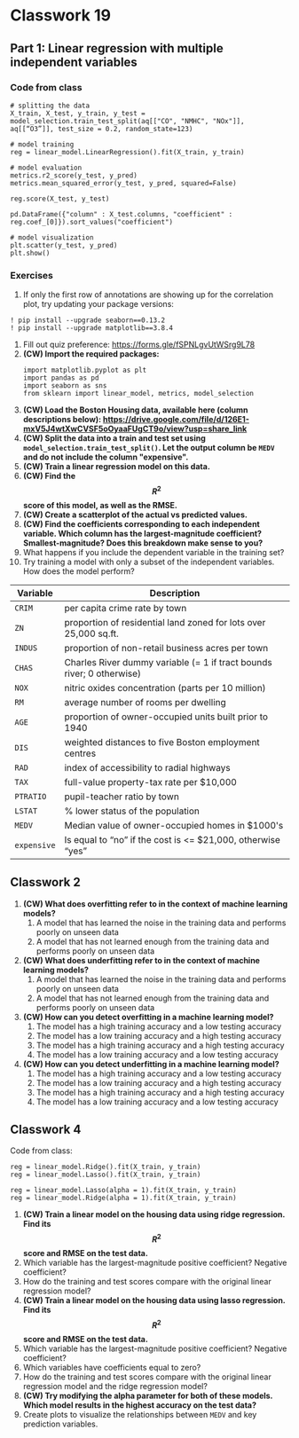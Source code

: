 # Classwork 19

## Part 1: Linear regression with multiple independent variables

### Code from class

```
# splitting the data
X_train, X_test, y_train, y_test = model_selection.train_test_split(aq[["CO", "NMHC", "NOx"]], aq[[“O3”]], test_size = 0.2, random_state=123)

# model training
reg = linear_model.LinearRegression().fit(X_train, y_train)

# model evaluation
metrics.r2_score(y_test, y_pred)
metrics.mean_squared_error(y_test, y_pred, squared=False)

reg.score(X_test, y_test)

pd.DataFrame({"column" : X_test.columns, "coefficient" : reg.coef_[0]}).sort_values("coefficient")

# model visualization
plt.scatter(y_test, y_pred)
plt.show()
```

### Exercises

1. If only the first row of annotations are showing up for the correlation plot, try updating your package versions:
```
! pip install --upgrade seaborn==0.13.2
! pip install --upgrade matplotlib==3.8.4
```
1. Fill out quiz preference: https://forms.gle/fSPNLgvUtWSrg9L78
1. **(CW) Import the required packages:**
   ```
   import matplotlib.pyplot as plt
   import pandas as pd
   import seaborn as sns
   from sklearn import linear_model, metrics, model_selection
   ```
1. **(CW) Load the Boston Housing data, available here (column descriptions below): https://drive.google.com/file/d/126E1-mxV5J4wtXwCVSF5oOyaaFUgCT9o/view?usp=share_link**
1. **(CW) Split the data into a train and test set using `model_selection.train_test_split()`. Let the output column be `MEDV` and do not include the column "expensive".**
1. **(CW) Train a linear regression model on this data.**
1. **(CW) Find the $$R^2$$ score of this model, as well as the RMSE.**
1. **(CW) Create a scatterplot of the actual vs predicted values.**
1. **(CW) Find the coefficients corresponding to each independent variable. Which column has the largest-magnitude coefficient? Smallest-magnitude? Does this breakdown make sense to you?**
1. What happens if you include the dependent variable in the training set?
1. Try training a model with only a subset of the independent variables. How does the model perform?


Variable | Description
--|--
`CRIM` | per capita crime rate by town
`ZN` | proportion of residential land zoned for lots over 25,000 sq.ft.
`INDUS` | proportion of non-retail business acres per town
`CHAS` | Charles River dummy variable (= 1 if tract bounds river; 0 otherwise)
`NOX` | nitric oxides concentration (parts per 10 million)
`RM` |  average number of rooms per dwelling
`AGE` | proportion of owner-occupied units built prior to 1940
`DIS` |  weighted distances to five Boston employment centres
`RAD` | index of accessibility to radial highways
`TAX` | full-value property-tax rate per $10,000
`PTRATIO` | pupil-teacher ratio by town
`LSTAT` | % lower status of the population
`MEDV` | Median value of owner-occupied homes in $1000's
`expensive` | Is equal to “no” if the cost is <= $21,000, otherwise “yes”

## Classwork 2


1. **(CW) What does overfitting refer to in the context of machine learning models?**
   1. A model that has learned the noise in the training data and performs poorly on unseen data
   1. A model that has not learned enough from the training data and performs poorly on unseen data
1. **(CW) What does underfitting refer to in the context of machine learning models?**
   1. A model that has learned the noise in the training data and performs poorly on unseen data
   1. A model that has not learned enough from the training data and performs poorly on unseen data
1. **(CW) How can you detect overfitting in a machine learning model?**
   1. The model has a high training accuracy and a low testing accuracy
   1. The model has a low training accuracy and a high testing accuracy
   1. The model has a high training accuracy and a high testing accuracy
   1. The model has a low training accuracy and a low testing accuracy
1. **(CW) How can you detect underfitting in a machine learning model?**
   1. The model has a high training accuracy and a low testing accuracy
   1. The model has a low training accuracy and a high testing accuracy
   1. The model has a high training accuracy and a high testing accuracy
   1. The model has a low training accuracy and a low testing accuracy

## Classwork 4

Code from class:
```
reg = linear_model.Ridge().fit(X_train, y_train)
reg = linear_model.Lasso().fit(X_train, y_train)

reg = linear_model.Lasso(alpha = 1).fit(X_train, y_train)
reg = linear_model.Ridge(alpha = 1).fit(X_train, y_train)
```

1. **(CW) Train a linear model on the housing data using ridge regression. Find its $$R^2$$ score and RMSE on the test data.**
1. Which variable has the largest-magnitude positive coefficient? Negative coefficient?
1. How do the training and test scores compare with the original linear regression model?
1. **(CW) Train a linear model on the housing data using lasso regression. Find its $$R^2$$ score and RMSE on the test data.**
1. Which variable has the largest-magnitude positive coefficient? Negative coefficient?
1. Which variables have coefficients equal to zero?
1. How do the training and test scores compare with the original linear regression model and the ridge regression model?
1. **(CW) Try modifying the alpha parameter for both of these models. Which model results in the highest accuracy on the test data?**
1. Create plots to visualize the relationships between `MEDV` and key prediction variables.
